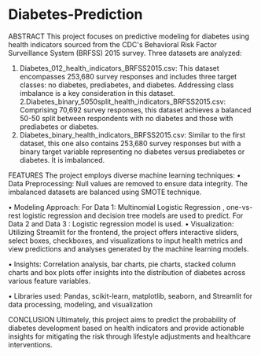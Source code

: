 # Diabetes-Prediction
ABSTRACT
This project focuses on predictive modeling for diabetes using health indicators sourced from the CDC's Behavioral Risk Factor Surveillance System (BRFSS) 2015 survey. Three datasets are analyzed:
1. Diabetes_012_health_indicators_BRFSS2015.csv: This dataset encompasses 253,680 survey responses and includes three target classes: no diabetes, prediabetes, and diabetes. Addressing class imbalance is a key consideration in this dataset.
2.Diabetes_binary_5050split_health_indicators_BRFSS2015.csv: Comprising 70,692 survey responses, this dataset achieves a balanced 50-50 split between respondents with no diabetes and those with prediabetes or diabetes.
3. Diabetes_binary_health_indicators_BRFSS2015.csv: Similar to the first dataset, this one also contains 253,680 survey responses but with a binary target variable representing no diabetes versus prediabetes or diabetes. It is imbalanced.

FEATURES
The project employs diverse machine learning techniques:
•	Data Preprocessing: 
Null values are removed to ensure data integrity. The imbalanced datasets are balanced using SMOTE technique.

•	Modeling Approach:
For Data 1: Multinomial Logistic Regression , one-vs-rest logistic regression and decision tree models are used to predict.
For Data 2 and Data 3 : Logistic regression model is used.
•	Visualization: 
Utilizing Streamlit for the frontend, the project offers interactive sliders, select boxes, checkboxes, and visualizations to input health metrics and view predictions and analyses generated by the machine learning models.

•	Insights: 
Correlation analysis, bar charts, pie charts, stacked column charts and box plots offer insights into the distribution of diabetes across various feature variables.

•	Libraries used: 
Pandas, scikit-learn, matplotlib, seaborn, and Streamlit for data processing, modeling, and visualization

CONCLUSION
Ultimately, this project aims to predict the probability of diabetes development based on health indicators and provide actionable insights for mitigating the risk through lifestyle adjustments and healthcare interventions.
